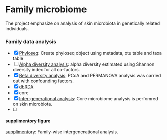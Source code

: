 # Family microbiome
The project emphasize on analysis of skin microbiota in genetically related individuals.

### Family data analysis

- [x] [Phyloseq](Phyloseq.Rmd): Create phyloseq object using metadata, otu table and taxa table
- [ ] [Alpha diversity analysis](tse_alpha.md): alpha diversity estimated using Shannon diversity index for all co-factors.
- [x] [Beta diversity analysis](tse_beta.md): PCoA and PERMANOVA analysis was carried out with confounding factors.
- [x] [dbRDA](RDA.md)
- [x] core
- [x] [Inter-generational analysis](Intergeneration_analysis.md): Core microbiome analysis is perfomred on skin microbiota.
- [ ] 

#### supplimentory figure
[supplimentory](supplimentory.md): Family-wise intergenerational analysis.
